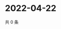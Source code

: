 # 2022-04-22

共 0 条

<!-- BEGIN WEIBO -->
<!-- 最后更新时间 Fri Apr 22 2022 03:09:30 GMT+0800 (China Standard Time) -->

<!-- END WEIBO -->
